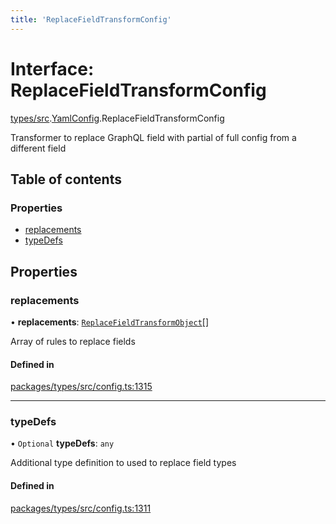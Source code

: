 ```yaml
---
title: 'ReplaceFieldTransformConfig'
---
```


# Interface: ReplaceFieldTransformConfig

[types/src](../modules/types_src).[YamlConfig](../modules/types_src.YamlConfig).ReplaceFieldTransformConfig

Transformer to replace GraphQL field with partial of full config from a different field

## Table of contents

### Properties

- [replacements](types_src.YamlConfig.ReplaceFieldTransformConfig#replacements)
- [typeDefs](types_src.YamlConfig.ReplaceFieldTransformConfig#typedefs)

## Properties

### replacements

• **replacements**: [`ReplaceFieldTransformObject`](types_src.YamlConfig.ReplaceFieldTransformObject)[]

Array of rules to replace fields

#### Defined in

[packages/types/src/config.ts:1315](https://github.com/Urigo/graphql-mesh/blob/master/packages/types/src/config.ts#L1315)

___

### typeDefs

• `Optional` **typeDefs**: `any`

Additional type definition to used to replace field types

#### Defined in

[packages/types/src/config.ts:1311](https://github.com/Urigo/graphql-mesh/blob/master/packages/types/src/config.ts#L1311)
